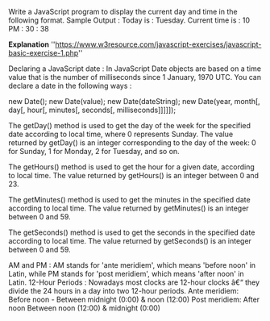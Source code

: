 Write a JavaScript program to display the current day and time in the following format.
Sample Output : Today is : Tuesday.
Current time is : 10 PM : 30 : 38

**Explanation** 
''https://www.w3resource.com/javascript-exercises/javascript-basic-exercise-1.php''

Declaring a JavaScript date : In JavaScript Date objects are based on a time value that is the number of milliseconds since 1 January, 1970 UTC. You can declare a date in the following ways :

new Date();
new Date(value);
new Date(dateString);
new Date(year, month[, day[, hour[, minutes[, seconds[, milliseconds]]]]]);

The getDay() method is used to get the day of the week for the specified date according to local time, where 0 represents Sunday. The value returned by getDay() is an integer corresponding to the day of the week: 0 for Sunday, 1 for Monday, 2 for Tuesday, and so on.

The getHours() method is used to get the hour for a given date, according to local time. The value returned by getHours() is an integer between 0 and 23.

The getMinutes() method is used to get the minutes in the specified date according to local time. The value returned by getMinutes() is an integer between 0 and 59.

The getSeconds() method is used to get the seconds in the specified date according to local time. The value returned by getSeconds() is an integer between 0 and 59.

AM and PM : AM stands for 'ante meridiem', which means 'before noon' in Latin, while PM stands for 'post meridiem', which means 'after noon' in Latin.
12-Hour Periods : Nowadays most clocks are 12-hour clocks â€“ they divide the 24 hours in a day into two 12-hour periods.
Ante meridiem: Before noon - Between midnight (0:00) & noon (12:00)
Post meridiem: After noon Between noon (12:00) & midnight (0:00)